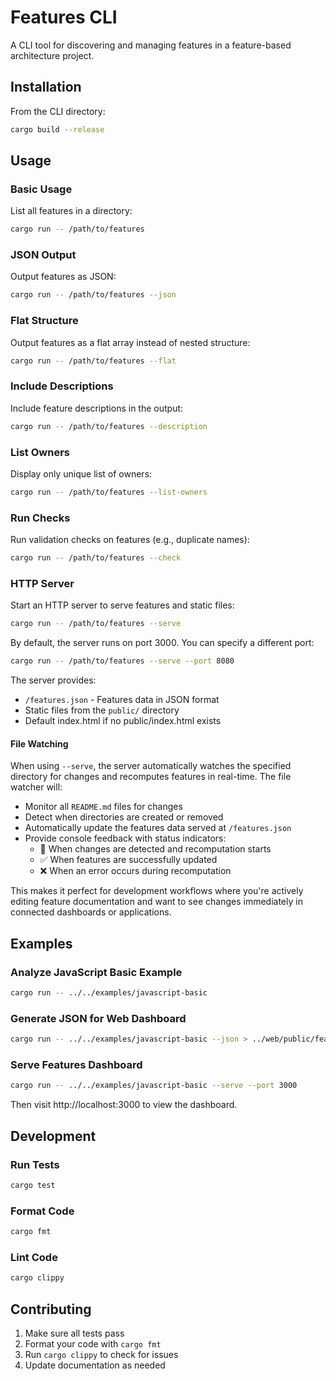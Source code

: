 # Features CLI

A CLI tool for discovering and managing features in a feature-based architecture project.

## Installation

From the CLI directory:

```bash
cargo build --release
```

## Usage

### Basic Usage

List all features in a directory:

```bash
cargo run -- /path/to/features
```

### JSON Output

Output features as JSON:

```bash
cargo run -- /path/to/features --json
```

### Flat Structure

Output features as a flat array instead of nested structure:

```bash
cargo run -- /path/to/features --flat
```

### Include Descriptions

Include feature descriptions in the output:

```bash
cargo run -- /path/to/features --description
```

### List Owners

Display only unique list of owners:

```bash
cargo run -- /path/to/features --list-owners
```

### Run Checks

Run validation checks on features (e.g., duplicate names):

```bash
cargo run -- /path/to/features --check
```

### HTTP Server

Start an HTTP server to serve features and static files:

```bash
cargo run -- /path/to/features --serve
```

By default, the server runs on port 3000. You can specify a different port:

```bash
cargo run -- /path/to/features --serve --port 8080
```

The server provides:
- `/features.json` - Features data in JSON format
- Static files from the `public/` directory
- Default index.html if no public/index.html exists

#### File Watching

When using `--serve`, the server automatically watches the specified directory for changes and recomputes features in real-time. The file watcher will:

- Monitor all `README.md` files for changes
- Detect when directories are created or removed
- Automatically update the features data served at `/features.json`
- Provide console feedback with status indicators:
  - 🔄 When changes are detected and recomputation starts
  - ✅ When features are successfully updated
  - ❌ When an error occurs during recomputation

This makes it perfect for development workflows where you're actively editing feature documentation and want to see changes immediately in connected dashboards or applications.

## Examples

### Analyze JavaScript Basic Example

```bash
cargo run -- ../../examples/javascript-basic
```

### Generate JSON for Web Dashboard

```bash
cargo run -- ../../examples/javascript-basic --json > ../web/public/features.json
```

### Serve Features Dashboard

```bash
cargo run -- ../../examples/javascript-basic --serve --port 3000
```

Then visit http://localhost:3000 to view the dashboard.

## Development

### Run Tests

```bash
cargo test
```

### Format Code

```bash
cargo fmt
```

### Lint Code

```bash
cargo clippy
```

## Contributing

1. Make sure all tests pass
2. Format your code with `cargo fmt`
3. Run `cargo clippy` to check for issues
4. Update documentation as needed
